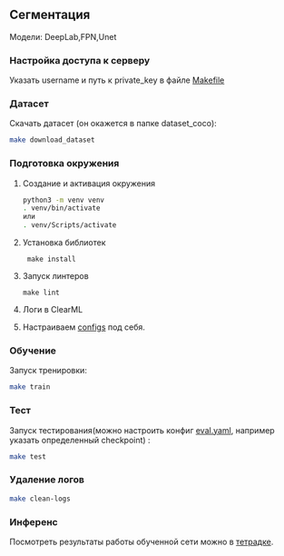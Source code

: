 ## Сегментация 
Модели: DeepLab,FPN,Unet

### Настройка доступа к серверу

Указать username и путь к private_key в файле [Makefile](Makefile)

### Датасет

Скачать датасет (он окажется в папке dataset_coco):

```bash
make download_dataset
```

### Подготовка окружения

1. Создание и активация окружения
    ```bash
    python3 -m venv venv
    . venv/bin/activate 
   или
    . venv/Scripts/activate 
    ```

2. Установка библиотек
   ```
    make install
   ```
   
3. Запуск линтеров
   ```
   make lint
   ``` 

4. Логи в ClearML

5. Настраиваем [configs](configs) под себя.


### Обучение

Запуск тренировки:

```bash
make train
```

### Тест

Запуск тестирования(можно настроить конфиг [eval.yaml](configs/eval.yaml), например указать определенный checkpoint) :

```bash
make test
```

### Удаление логов

```bash
make clean-logs
```

### Инференс

Посмотреть результаты работы обученной сети можно в [тетрадке](notebooks/inference.ipynb).

